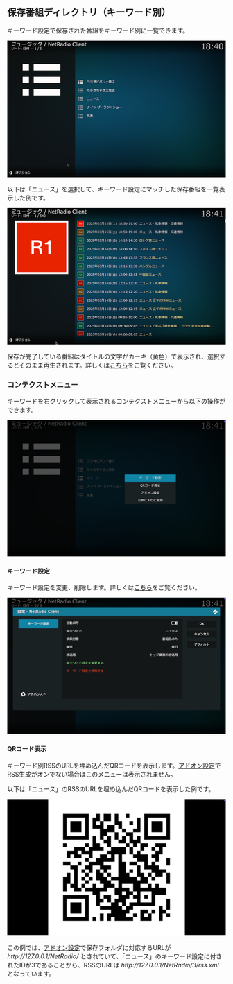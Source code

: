 
## 保存番組ディレクトリ（キーワード別）

キーワード設定で保存された番組をキーワード別に一覧できます。

![キーワード別](images/1_トップ画面/2_保存番組ディレクトリ/1_キーワード別/1_キーワードリスト.png)

以下は「ニュース」を選択して、キーワード設定にマッチした保存番組を一覧表示した例です。

![キーワード別](images/1_トップ画面/2_保存番組ディレクトリ/1_キーワード別/2_ニュース.png)

保存が完了している番組はタイトルの文字がカーキ（黄色）で表示され、選択するとそのまま再生されます。詳しくは[こちら](./902_保存番組の再生.md)をご覧ください。

### コンテクストメニュー

キーワードを右クリックして表示されるコンテクストメニューから以下の操作ができます。

![コンテクストメニュー](images/1_トップ画面/2_保存番組ディレクトリ/1_キーワード別/キーワード設定/コンテクストメニュー.png)

#### キーワード設定

キーワード設定を変更、削除します。詳しくは[こちら](./310_設定画面（キーワード）.md)をご覧ください。

![キーワード設定](images/1_トップ画面/2_保存番組ディレクトリ/1_キーワード別/キーワード設定/キーワード設定.png)

#### QRコード表示

キーワード別RSSのURLを埋め込んだQRコードを表示します。[アドオン設定](./200_アドオン設定画面.md#番組保存)でRSS生成がオンでない場合はこのメニューは表示されません。

以下は「ニュース」のRSSのURLを埋め込んだQRコードを表示した例です。

![QRコード表示](images/1_トップ画面/2_保存番組ディレクトリ/1_キーワード別/QRコード表示/QRコード.png)

この例では、[アドオン設定](./200_アドオン設定画面.md#番組保存)で保存フォルダに対応するURLが _http\://127.0.0.1/NetRadio/_ とされていて、「ニュース」のキーワード設定に付されたIDが3であることから、RSSのURLは _http:\/\/127.0.0.1/NetRadio/3/rss.xml_ となっています。
